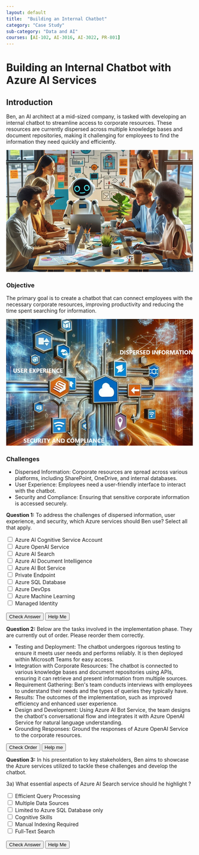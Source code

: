 ```yaml
---
layout: default
title:  "Building an Internal Chatbot"
category: "Case Study"
sub-category: "Data and AI"
courses: [AI-102, AI-3016, AI-3022, PR-801]
---
```


# Building an Internal Chatbot with Azure AI Services

## Introduction
Ben, an AI architect at a mid-sized company, is tasked with developing an internal chatbot to streamline access to corporate resources. These resources are currently dispersed across multiple knowledge bases and document repositories, making it challenging for employees to find the information they need quickly and efficiently.

<a href="./images/cb1.png" download>
  <img src="./images/cb1.png" alt="Enhancing HR Efficiency with Copilot">
</a>

### Objective
The primary goal is to create a chatbot that can connect employees with the necessary corporate resources, improving productivity and reducing the time spent searching for information.

<a href="./images/cb2.png" download>
  <img src="./images/cb2.png" alt="Enhancing HR Efficiency with Copilot">
</a>

### Challenges
- Dispersed Information: Corporate resources are spread across various platforms, including SharePoint, OneDrive, and internal databases.
- User Experience: Employees need a user-friendly interface to interact with the chatbot.
- Security and Compliance: Ensuring that sensitive corporate information is accessed securely.

**Question 1:** To address the challenges of dispersed information, user experience, and security, which Azure services should Ben use? Select all that apply.
<form id="quiz-form">
  <label class="checkbox-container"><input type="checkbox" name="service" value="1"> Azure AI Cognitive Service Account<span class="checkmark"></span></label><br>
  <label class="checkbox-container"><input type="checkbox" name="service" value="2"> Azure OpenAI Service<span class="checkmark"></span></label><br>
  <label class="checkbox-container"><input type="checkbox" name="service" value="3"> Azure AI Search<span class="checkmark"></span></label><br>
  <label class="checkbox-container"><input type="checkbox" name="service" value="4"> Azure AI Document Intelligence<span class="checkmark"></span></label><br>
  <label class="checkbox-container"><input type="checkbox" name="service" value="5"> Azure AI Bot Service<span class="checkmark"></span></label><br>
  <label class="checkbox-container"><input type="checkbox" name="service" value="6"> Private Endpoint<span class="checkmark"></span></label><br>
  <label class="checkbox-container"><input type="checkbox" name="service" value="7"> Azure SQL Database<span class="checkmark"></span></label><br>
  <label class="checkbox-container"><input type="checkbox" name="service" value="8"> Azure DevOps<span class="checkmark"></span></label><br>
  <label class="checkbox-container"><input type="checkbox" name="service" value="9"> Azure Machine Learning<span class="checkmark"></span></label><br>
  <label class="checkbox-container"><input type="checkbox" name="service" value="10"> Managed Identity<span class="checkmark"></span></label><br>
  <br>
  <button type="button" onclick="checkAnswers()">Check Answer</button>
  <button type="button" onclick="showAnswers()">Help Me</button>
</form>

<p id="result"></p>


<script>
  const correctAnswers = [2, 3, 5, 6, 10];

  function checkAnswers() {
    const selected = Array.from(document.querySelectorAll('input[name="service"]:checked')).map(cb => parseInt(cb.value));
    const isCorrect = correctAnswers.every(val => selected.includes(val)) && selected.length === correctAnswers.length;
    const resultElement = document.getElementById('result');
    resultElement.innerText = isCorrect ? 'Correct' : 'Try again';
    resultElement.className = isCorrect ? 'correct' : 'incorrect';
  }

  function showAnswers() {
    document.querySelectorAll('input[name="service"]').forEach(cb => {
      cb.checked = correctAnswers.includes(parseInt(cb.value));
    });
    const resultElement = document.getElementById('result');
    resultElement.innerText = 'This is the correct order';
    resultElement.className = 'correct';
  }
</script>

**Question 2:** Below are the tasks involved in the implementation phase. They are currently out of order. Please reorder them correctly.

<ul id="sortable-setup" class="styled-list">
  <li class="ui-state-default" data-order="5">Testing and Deployment: The chatbot undergoes rigorous testing to ensure it meets user needs and performs reliably. It is then deployed within Microsoft Teams for easy access.</li>
  <li class="ui-state-default" data-order="3">Integration with Corporate Resources: The chatbot is connected to various knowledge bases and document repositories using APIs, ensuring it can retrieve and present information from multiple sources.</li>
  <li class="ui-state-default" data-order="1">Requirement Gathering: Ben's team conducts interviews with employees to understand their needs and the types of queries they typically have.</li>
  <li class="ui-state-default" data-order="6">Results: The outcomes of the implementation, such as improved efficiency and enhanced user experience.</li>
  <li class="ui-state-default" data-order="2">Design and Development: Using Azure AI Bot Service, the team designs the chatbot's conversational flow and integrates it with Azure OpenAI Service for natural language understanding.</li>
  <li class="ui-state-default" data-order="4">Grounding Responses: Ground the responses of Azure OpenAI Service to the corporate resources.</li>
</ul>

<button onclick="checkOrderSetup()">Check Order</button>
<button onclick="helpMeSetup()">Help me</button>

<p id="feedback-setup"></p>

<script src="https://code.jquery.com/jquery-3.6.0.min.js"></script>
<script src="https://code.jquery.com/ui/1.12.1/jquery-ui.min.js"></script>
<link rel="stylesheet" href="https://code.jquery.com/ui/1.12.1/themes/base/jquery-ui.css">

<script>
  $(function() {
    $("#sortable-setup").sortable();
    $("#sortable-setup").disableSelection();
  });

  function checkOrderSetup() {
    var items = $("#sortable-setup li");
    var correct = true;
    items.each(function(index) {
      if ($(this).data("order") !== index + 1) {
        correct = false;
      }
    });
    var feedback = document.getElementById("feedback-setup");
    if (correct) {
      feedback.textContent = "Correct order!";
      feedback.style.color = "green";
    } else {
      feedback.textContent = "Incorrect order. Try again.";
      feedback.style.color = "red";
    }
  }

  function helpMeSetup() {
    var items = $("#sortable-setup li").sort(function(a, b) {
      return $(a).data("order") - $(b).data("order");
    });
    $("#sortable-setup").html(items);
    document.getElementById("feedback-setup").textContent = "Here is the correct order.";
    document.getElementById("feedback-setup").style.color = "blue";
  }
</script>

**Question 3:** In his presentation to key stakeholders, Ben aims to showcase the Azure services utilized to tackle these challenges and develop the chatbot. 

3a) What essential aspects of Azure AI Search service should he highlight ?

<form id="quiz-form">
  <label class="checkbox-container"><input type="checkbox" name="service1" value="1"> Efficient Query Processing<span class="checkmark"></span></label><br>
  <label class="checkbox-container"><input type="checkbox" name="service1" value="2"> Multiple Data Sources<span class="checkmark"></span></label><br>
  <label class="checkbox-container"><input type="checkbox" name="service1" value="3"> Limited to Azure SQL Database only<span class="checkmark"></span></label><br>
  <label class="checkbox-container"><input type="checkbox" name="service1" value="4"> Cognitive Skills<span class="checkmark"></span></label><br>
  <label class="checkbox-container"><input type="checkbox" name="service1" value="5"> Manual Indexing Required<span class="checkmark"></span></label><br>
  <label class="checkbox-container"><input type="checkbox" name="service1" value="6"> Full-Text Search<span class="checkmark"></span></label><br>
  <br>
  <button type="button" onclick="checkAnswers1()">Check Answer</button>
  <button type="button" onclick="showAnswers1()">Help Me</button>
</form>

<p id="result"></p>


<script>
  const correctAnswers1 = [1, 2, 4, 6];

  function checkAnswers1() {
    const selected = Array.from(document.querySelectorAll('input[name="service1"]:checked')).map(cb => parseInt(cb.value));
    const isCorrect = correctAnswers1.every(val => selected.includes(val)) && selected.length === correctAnswers1.length;
    const resultElement = document.getElementById('result');
    resultElement.innerText = isCorrect ? 'Correct' : 'Try again';
    resultElement.className = isCorrect ? 'correct' : 'incorrect';
  }

  function showAnswers1() {
    document.querySelectorAll('input[name="service1"]').forEach(cb => {
      cb.checked = correctAnswers1.includes(parseInt(cb.value));
    });
    const resultElement = document.getElementById('result');
    resultElement.innerText = 'These are the right choices';
    resultElement.className = 'correct';
  }
</script>
